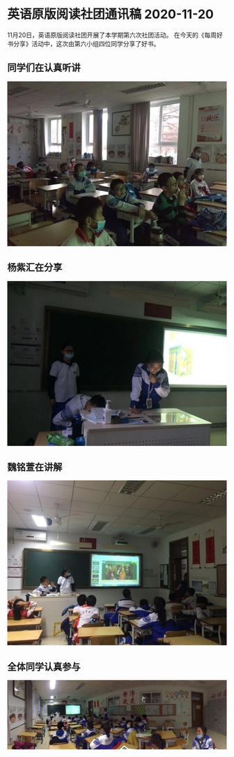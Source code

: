<!--
 * @Author: Hiseh
 * @Date: 2020-11-21 19:03:54
 * @LastEditors: Hiseh
 * @LastEditTime: 2020-11-21 23:19:43
 * @Description: 
-->

# 英语原版阅读社团通讯稿 2020-11-20

11月20日，英语原版阅读社团开展了本学期第六次社团活动。
在今天的《每周好书分享》活动中，这次由第六小组四位同学分享了好书。 

## 同学们在认真听讲

![认真听讲](../img/anan/20201120/10461605965800_.pic.jpg)

## 杨紫汇在分享

![杨紫汇](../img/anan/20201120/10481605965814_.pic.jpg)

## 魏铭萱在讲解

![魏铭萱](../img/anan/20201120/10511605965837_.pic.jpg)

## 全体同学认真参与

![全体同学](../img/anan/20201120/10491605965824_.pic.jpg)